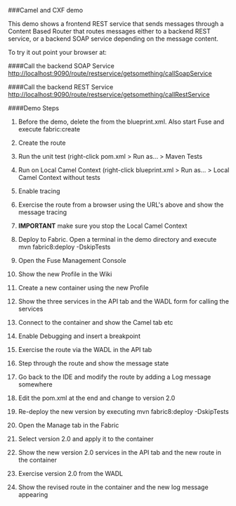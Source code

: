 ###Camel and CXF demo

This demo shows a frontend REST service that sends messages through a Content Based Router that routes messages either
to a backend REST service, or a backend SOAP service depending on the message content.

To try it out point your browser at:

####Call the backend SOAP Service
[http://localhost:9090/route/restservice/getsomething/callSoapService](http://localhost:9090/route/restservice/getsomething/callSoapService)

####Call the backend REST Service
[http://localhost:9090/route/restservice/getsomething/callRestService](http://localhost:9090/route/restservice/getsomething/callRestService)

####Demo Steps

1. Before the demo, delete the <route> from the blueprint.xml. Also start Fuse and execute fabric:create

1. Create the route

1. Run the unit test (right-click pom.xml > Run as... > Maven Tests

1. Run on Local Camel Context (right-click blueprint.xml > Run as... > Local Camel Context without tests

1. Enable tracing

1. Exercise the route from a browser using the URL's above and show the message tracing

1. **IMPORTANT** make sure you stop the Local Camel Context

1. Deploy to Fabric. Open a terminal in the demo directory and execute mvn fabric8:deploy -DskipTests

1. Open the Fuse Management Console

1. Show the new Profile in the Wiki

1. Create a new container using the new Profile

1. Show the three services in the API tab and the WADL form for calling the services

1. Connect to the container and show the Camel tab etc

1. Enable Debugging and insert a breakpoint

1. Exercise the route via the WADL in the API tab

1. Step through the route and show the message state

1. Go back to the IDE and modify the route by adding a Log message somewhere

1. Edit the pom.xml at the end and change to version 2.0

1. Re-deploy the new version by executing mvn fabric8:deploy -DskipTests

1. Open the Manage tab in the Fabric

1. Select version 2.0 and apply it to the container

1. Show the new version 2.0 services in the API tab and the new route in the container

1. Exercise version 2.0 from the WADL

1. Show the revised route in the container and the new log message appearing
